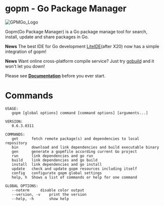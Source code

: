 gopm - Go Package Manager
=========================

![GPMGo_Logo](https://raw.github.com/gpmgo/gopmweb/master/static/img/gpmgo.png?raw=true)

Gopm(Go Package Manager) is a Go package manage tool for search, install, update and share packages in Go.

**News** The best IDE for Go development [LiteIDE](https://github.com/visualfc/liteide)(after X20) now has a simple integration of gopm!

**News** Want online cross-platform compile service? Just try [gobuild](http://build.gopm.io) and it won't let you down!

Please see **[Documentation](https://github.com/gpmgo/docs)** before you ever start.

# Commands

```
USAGE:
   gopm [global options] command [command options] [arguments...]

VERSION:
   0.6.3.0311

COMMANDS:
   get		fetch remote package(s) and dependencies to local repository
   bin		download and link dependencies and build executable binary
   gen		generate a gopmfile according current Go project
   run		link dependencies and go run
   build	link dependencies and go build
   install	link dependencies and go install
   update	check and update gopm resources including itself
   config	configurate gopm global settings
   help, h	Shows a list of commands or help for one command

GLOBAL OPTIONS:
   --noterm		disable color output
   --version, -v	print the version
   --help, -h		show help
```


